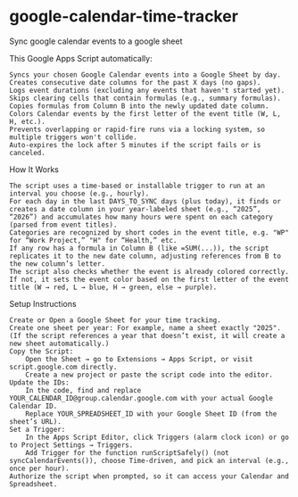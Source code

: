 # google-calendar-time-tracker
Sync google calendar events to a google sheet

This Google Apps Script automatically:

    Syncs your chosen Google Calendar events into a Google Sheet by day.
    Creates consecutive date columns for the past X days (no gaps).
    Logs event durations (excluding any events that haven't started yet).
    Skips clearing cells that contain formulas (e.g., summary formulas).
    Copies formulas from Column B into the newly updated date column.
    Colors Calendar events by the first letter of the event title (W, L, H, etc.).
    Prevents overlapping or rapid-fire runs via a locking system, so multiple triggers won't collide.
    Auto-expires the lock after 5 minutes if the script fails or is canceled.

How It Works

    The script uses a time-based or installable trigger to run at an interval you choose (e.g., hourly).
    For each day in the last DAYS_TO_SYNC days (plus today), it finds or creates a date column in your year-labeled sheet (e.g., “2025”, “2026”) and accumulates how many hours were spent on each category (parsed from event titles).
    Categories are recognized by short codes in the event title, e.g. "WP" for “Work Project,” "H" for “Health,” etc.
    If any row has a formula in Column B (like =SUM(...)), the script replicates it to the new date column, adjusting references from B to the new column’s letter.
    The script also checks whether the event is already colored correctly. If not, it sets the event color based on the first letter of the event title (W → red, L → blue, H → green, else → purple).

Setup Instructions

    Create or Open a Google Sheet for your time tracking.
    Create one sheet per year: For example, name a sheet exactly "2025". (If the script references a year that doesn’t exist, it will create a new sheet automatically.)
    Copy the Script:
        Open the Sheet → go to Extensions → Apps Script, or visit script.google.com directly.
        Create a new project or paste the script code into the editor.
    Update the IDs:
        In the code, find and replace YOUR_CALENDAR_ID@group.calendar.google.com with your actual Google Calendar ID.
        Replace YOUR_SPREADSHEET_ID with your Google Sheet ID (from the sheet’s URL).
    Set a Trigger:
        In the Apps Script Editor, click Triggers (alarm clock icon) or go to Project Settings → Triggers.
        Add Trigger for the function runScriptSafely() (not syncCalendarEvents()), choose Time-driven, and pick an interval (e.g., once per hour).
    Authorize the script when prompted, so it can access your Calendar and Spreadsheet.
